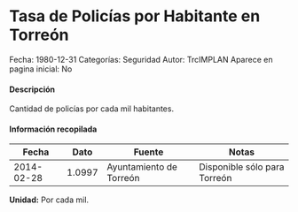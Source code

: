 Tasa de Policías por Habitante en Torreón
=====

Fecha: 1980-12-31
Categorías: Seguridad
Autor: TrcIMPLAN
Aparece en pagina inicial: No

#### Descripción

Cantidad de policías por cada mil habitantes.

#### Información recopilada

<table class="table table-hover table-bordered matriz">
<thead>
<tr>
<th>Fecha</th>
<th>Dato</th>
<th>Fuente</th>
<th>Notas</th>
</tr>
</thead>
<tbody>
<tr>
<td>2014-02-28</td>
<td class="derecha">1.0997</td>
<td>Ayuntamiento de Torreón</td>
<td>Disponible sólo para Torreón</td>
</tr>
</tbody>
</table>

<b>Unidad:</b> Por cada mil.





